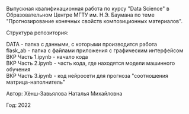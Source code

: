 Выпускная квалификационная работа по курсу "Data Science"
в Образовательном Центре МГТУ им. Н.Э. Баумана по теме "Прогнозирование конечных свойств композиционных материалов".

Структура репозитория:

DATA - папка с данными, с которыми производится работа \
flask_ab - папка с файлами приложения с графическим интерфейсом \
ВКР Часть 1.ipynb - начало кода \
ВКР Часть 2.ipynb - часть кода, где находятся модели машинного обучения \
ВКР Часть 3.ipynb - код нейросети для прогноза "соотношения матрица-наполнитель" 

Автор: Хёнш-Завьялова Наталья Михайловна

Год: 2022
